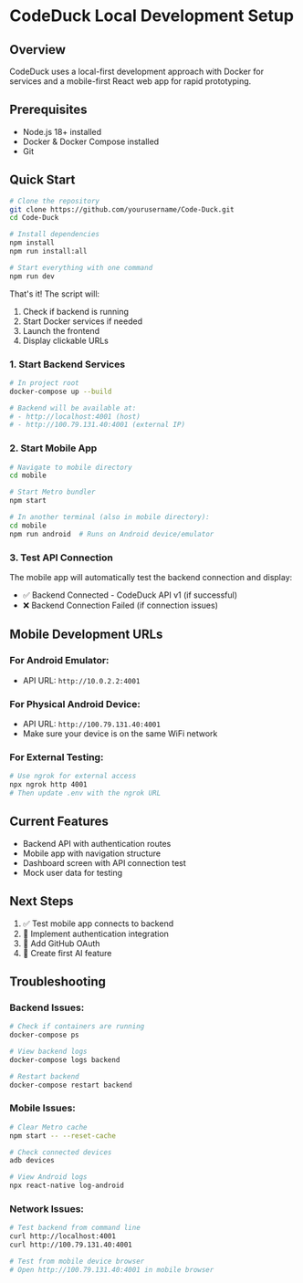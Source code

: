 # CodeDuck Local Development Setup

## Overview
CodeDuck uses a local-first development approach with Docker for services and a mobile-first React web app for rapid prototyping.

## Prerequisites
- Node.js 18+ installed
- Docker & Docker Compose installed
- Git

## Quick Start

```bash
# Clone the repository
git clone https://github.com/yourusername/Code-Duck.git
cd Code-Duck

# Install dependencies
npm install
npm run install:all

# Start everything with one command
npm run dev
```

That's it! The script will:
1. Check if backend is running
2. Start Docker services if needed
3. Launch the frontend
4. Display clickable URLs

### 1. Start Backend Services
```bash
# In project root
docker-compose up --build

# Backend will be available at:
# - http://localhost:4001 (host)
# - http://100.79.131.40:4001 (external IP)
```

### 2. Start Mobile App
```bash
# Navigate to mobile directory
cd mobile

# Start Metro bundler
npm start

# In another terminal (also in mobile directory):
cd mobile
npm run android  # Runs on Android device/emulator
```

### 3. Test API Connection
The mobile app will automatically test the backend connection and display:
- ✅ Backend Connected - CodeDuck API v1 (if successful)
- ❌ Backend Connection Failed (if connection issues)

## Mobile Development URLs

### For Android Emulator:
- API URL: `http://10.0.2.2:4001`

### For Physical Android Device:
- API URL: `http://100.79.131.40:4001`
- Make sure your device is on the same WiFi network

### For External Testing:
```bash
# Use ngrok for external access
npx ngrok http 4001
# Then update .env with the ngrok URL
```

## Current Features
- Backend API with authentication routes
- Mobile app with navigation structure
- Dashboard screen with API connection test
- Mock user data for testing

## Next Steps
1. ✅ Test mobile app connects to backend 
2. 🔄 Implement authentication integration
3. 📝 Add GitHub OAuth
4. 🤖 Create first AI feature

## Troubleshooting

### Backend Issues:
```bash
# Check if containers are running
docker-compose ps

# View backend logs
docker-compose logs backend

# Restart backend
docker-compose restart backend
```

### Mobile Issues:
```bash
# Clear Metro cache
npm start -- --reset-cache

# Check connected devices
adb devices

# View Android logs
npx react-native log-android
```

### Network Issues:
```bash
# Test backend from command line
curl http://localhost:4001
curl http://100.79.131.40:4001

# Test from mobile device browser
# Open http://100.79.131.40:4001 in mobile browser
```
